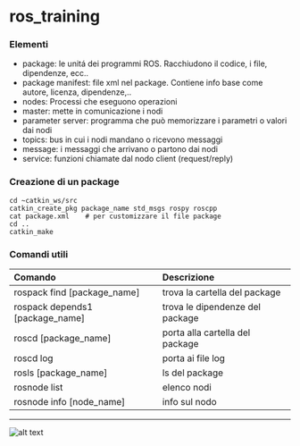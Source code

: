 # ros_training

### Elementi

- package: le unitá dei programmi ROS. Racchiudono il codice, i file, dipendenze, ecc..
- package manifest: file xml nel package. Contiene info base come autore, licenza, dipendenze,..
- nodes: Processi che eseguono operazioni
- master: mette in comunicazione i nodi
- parameter server: programma che può memorizzare i parametri o valori dai nodi
- topics: bus in cui i nodi mandano o ricevono messaggi 
- message: i messaggi che arrivano o partono dai nodi
- service: funzioni chiamate dal nodo client (request/reply)

### Creazione di un package
```
cd ~catkin_ws/src
catkin_create_pkg package_name std_msgs rospy roscpp
cat package.xml    # per customizzare il file package
cd ..
catkin_make
```

### Comandi utili

| Comando | Descrizione |
| :--- | :--- |
| rospack find [package_name] | trova la cartella del package |
| rospack depends1 [package_name] | trova le dipendenze del package |
| roscd [package_name] | porta alla cartella del package |
| roscd log | porta ai file log |
| rosls [package_name] | ls del package |
| rosnode list | elenco nodi |
| rosnode info [node_name] | info sul nodo |





___
![alt text](https://gavazzionline.files.wordpress.com/2014/01/img_6916.jpg?w=300)
